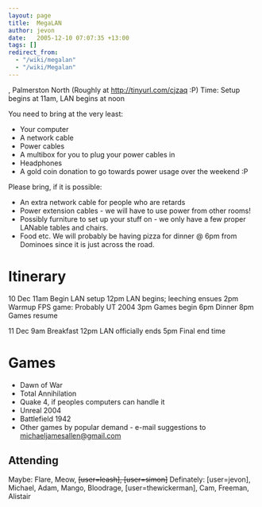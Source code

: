```yaml
---
layout: page
title:  MegaLAN
author: jevon
date:   2005-12-10 07:07:35 +13:00
tags: []
redirect_from:
  - "/wiki/megalan"
  - "/wiki/Megalan"
---
```


, Palmerston North (Roughly at http://tinyurl.com/cjzaq :P)
Time: Setup begins at 11am, LAN begins at noon

You need to bring at the very least:
* Your computer
* A network cable
* Power cables
* A multibox for you to plug your power cables in
* Headphones
* A gold coin donation to go towards power usage over the weekend :P

Please bring, if it is possible:
* An extra network cable for people who are retards
* Power extension cables - we will have to use power from other rooms!
* Possibly furniture to set up your stuff on - we only have a few proper LANable tables and chairs.
* Food etc. We will probably be having pizza for dinner @ 6pm from Dominoes since it is just across the road.

# Itinerary
10 Dec
11am Begin LAN setup
12pm LAN begins; leeching ensues
2pm Warmup FPS game: Probably UT 2004
3pm Games begin
6pm Dinner
8pm Games resume

11 Dec
9am Breakfast
12pm LAN officially ends
5pm Final end time

# Games
* Dawn of War
* Total Annihilation
* Quake 4, if peoples computers can handle it
* Unreal 2004
* Battlefield 1942
* Other games by popular demand - e-mail suggestions to michaeljamesallen@gmail.com 

## Attending
Maybe: Flare, Meow, <strike>[user=leash], [user=simon]</strike>
Definately: [user=jevon], Michael, Adam, Mango, Bloodrage, [user=thewickerman], Cam, Freeman, Alistair
